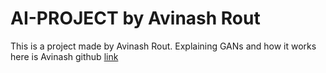 # AI-PROJECT by Avinash Rout

This is a project made by Avinash Rout. Explaining GANs and how it works 
here is Avinash github [link](https://github.com/Avinash24R)
